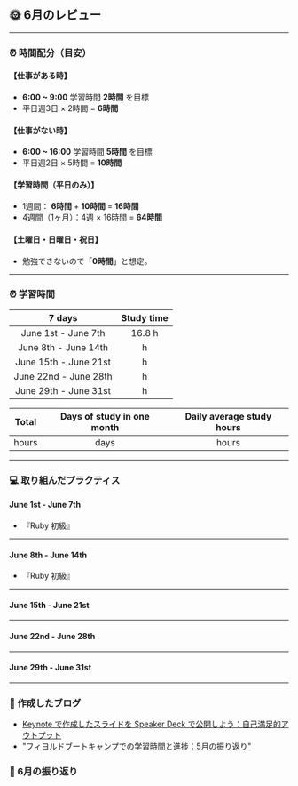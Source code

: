## 🌞 6月のレビュー
---

### ⏰ 時間配分（目安）
#### 【仕事がある時】
- **6:00 ~ 9:00** 学習時間 **2時間** を目標
- 平日週3日 × 2時間 = **6時間**

#### 【仕事がない時】
- **6:00 ~ 16:00** 学習時間 **5時間** を目標
- 平日週2日 × 5時間 = **10時間**

#### 【学習時間（平日のみ）】
- 1週間： **6時間** + **10時間** = **16時間**
- 4週間（1ヶ月）：4週 × 16時間 = **64時間**

#### 【土曜日・日曜日・祝日】
- 勉強できないので「**0時間**」と想定。

---

### ⏰ 学習時間
| 7 days | Study time |
| :---: | :---: |
| June 1st - June 7th | 16.8 h |
| June 8th - June 14th |  h |
| June 15th - June 21st |  h |
| June 22nd - June 28th |  h |
| June 29th - June 31st |  h |


| Total | Days of study in one month | Daily average study hours |
| :---: | :---: | :---: |
|  hours |  days |  hours |

---


### 💻 取り組んだプラクティス
#### June 1st - June 7th 
- 『Ruby 初級』

---


#### June 8th - June 14th
- 『Ruby 初級』

---


#### June 15th - June 21st


---


#### June 22nd - June 28th


---


#### June 29th - June 31st


---

### 📰 作成したブログ
- [Keynote で作成したスライドを Speaker Deck で公開しよう：自己満足的アウトプット](https://yswengineer.hatenablog.com/entry/2024/06/03/220514)
- ["フィヨルドブートキャンプでの学習時間と進捗：5月の振り返り"](https://yswengineer.hatenablog.com/entry/2024/06/03/165251)

### 🕺 6月の振り返り
